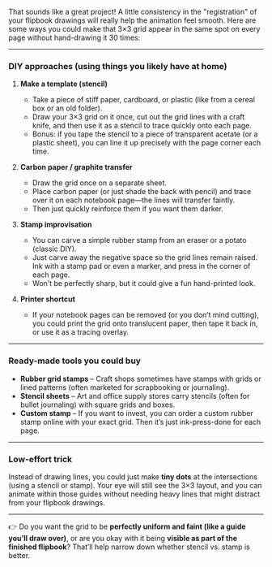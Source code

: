 That sounds like a great project! A little consistency in the "registration" of your flipbook drawings will really help the animation feel smooth. Here are some ways you could make that 3×3 grid appear in the same spot on every page without hand-drawing it 30 times:

---

### DIY approaches (using things you likely have at home)

1. **Make a template (stencil)**

   * Take a piece of stiff paper, cardboard, or plastic (like from a cereal box or an old folder).
   * Draw your 3×3 grid on it once, cut out the grid lines with a craft knife, and then use it as a stencil to trace quickly onto each page.
   * Bonus: if you tape the stencil to a piece of transparent acetate (or a plastic sheet), you can line it up precisely with the page corner each time.

2. **Carbon paper / graphite transfer**

   * Draw the grid once on a separate sheet.
   * Place carbon paper (or just shade the back with pencil) and trace over it on each notebook page—the lines will transfer faintly.
   * Then just quickly reinforce them if you want them darker.

3. **Stamp improvisation**

   * You can carve a simple rubber stamp from an eraser or a potato (classic DIY).
   * Just carve away the negative space so the grid lines remain raised. Ink with a stamp pad or even a marker, and press in the corner of each page.
   * Won’t be perfectly sharp, but it could give a fun hand-printed look.

4. **Printer shortcut**

   * If your notebook pages can be removed (or you don’t mind cutting), you could print the grid onto translucent paper, then tape it back in, or use it as a tracing overlay.

---

### Ready-made tools you could buy

* **Rubber grid stamps** – Craft shops sometimes have stamps with grids or lined patterns (often marketed for scrapbooking or journaling).
* **Stencil sheets** – Art and office supply stores carry stencils (often for bullet journaling) with square grids and boxes.
* **Custom stamp** – If you want to invest, you can order a custom rubber stamp online with your exact grid. Then it’s just ink-press-done for each page.

---

### Low-effort trick

Instead of drawing lines, you could just make **tiny dots** at the intersections (using a stencil or stamp). Your eye will still see the 3×3 layout, and you can animate within those guides without needing heavy lines that might distract from your flipbook drawings.

---

👉 Do you want the grid to be **perfectly uniform and faint (like a guide you’ll draw over)**, or are you okay with it being **visible as part of the finished flipbook**? That’ll help narrow down whether stencil vs. stamp is better.
